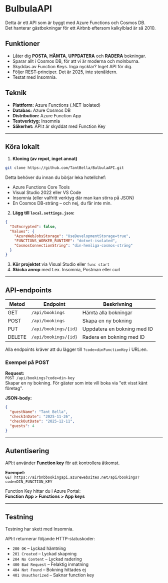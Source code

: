 # BulbulaAPI

Detta är ett API som är byggt med Azure Functions och Cosmos DB.  
Det hanterar gästbokningar för ett Airbnb eftersom kalkylblad är så 2010.

## Funktioner

- Låter dig **POSTA**, **HÄMTA**, **UPPDATERA** och **RADERA** bokningar.
- Sparar allt i Cosmos DB, för att vi är moderna och molnburna.
- Skyddas av Function Keys. Inga nycklar? Inget API för dig.
- Följer REST-principer. Det är 2025, inte stenåldern.
- Testat med Insomnia.

## Teknik

- **Plattform:** Azure Functions (.NET Isolated)  
- **Databas:** Azure Cosmos DB  
- **Distribution:** Azure Function App  
- **Testverktyg:** Insomnia  
- **Säkerhet:** API:t är skyddat med Function Key  

---

## Köra lokalt

1. **Kloning (av repot, inget annat)**  
```bash
git clone https://github.com/TantBella/BulbulaAPI.git
```

Detta behöver du innan du börjar leka hotellchef:

- Azure Functions Core Tools  
- Visual Studio 2022 eller VS Code  
- Insomnia (eller valfritt verktyg där man kan stirra på JSON)  
- En Cosmos DB-sträng – och nej, du får inte min.

2. **Lägg till `local.settings.json`:**

```json
{
  "IsEncrypted": false,
  "Values": {
    "AzureWebJobsStorage": "UseDevelopmentStorage=true",
    "FUNCTIONS_WORKER_RUNTIME": "dotnet-isolated",
    "CosmosConnectionString": "din-hemliga-cosmos-sträng"
  }
}
```

3. **Kör projektet** via Visual Studio eller `func start`  
4. **Skicka anrop** med t.ex. Insomnia, Postman eller curl

---

## API-endpoints

| Metod   | Endpoint                | Beskrivning                     |
|---------|-------------------------|----------------------------------|
| GET     | `/api/bookings`         | Hämta alla bokningar             |
| POST    | `/api/bookings`         | Skapa en ny bokning              |
| PUT     | `/api/bookings/{id}`    | Uppdatera en bokning med ID      |
| DELETE  | `/api/bookings/{id}`    | Radera en bokning med ID         |

Alla endpoints kräver att du lägger till `?code=dinFunctionKey` i URL:en.

### Exempel på POST

**Request:**  
`POST /api/bookings?code=din-key`  
Skapar en ny bokning. För gäster som inte vill boka via "ett visst känt företag".

**JSON-body:**

```json
{
  "guestName": "Tant Bella",
  "checkInDate": "2025-11-26",
  "checkOutDate": "2025-12-11",
  "guests": 4
}
```

---

## Autentisering

API:t använder **Function key** för att kontrollera åtkomst.

**Exempel:**  
`GET https://airbnbbookingapi.azurewebsites.net/api/bookings?code=DIN_FUNCTION_KEY`

Function Key hittar du i Azure Portal:  
**Function App > Functions > App keys**

---

## Testning

Testning har skett med Insomnia.

API:t returnerar följande HTTP-statuskoder:

- `200 OK` – Lyckad hämtning  
- `201 Created` – Lyckad skapning  
- `204 No Content` – Lyckad radering  
- `400 Bad Request` – Felaktig inmatning  
- `404 Not Found` – Bokning hittades ej  
- `401 Unauthorized` – Saknar function key  
